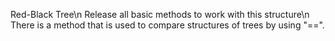Red-Black Tree\n
Release all basic methods to work with this structure\n
There is a method that is used to compare structures of trees by using "==".
